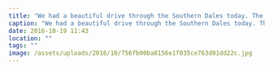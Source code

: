 ```yaml
---
title: "We had a beautiful drive through the Southern Dales today. The weather was a  little overcast but still had to take a couple of shots."
caption: "We had a beautiful drive through the Southern Dales today. The weather was a  little overcast but still had to take a couple of shots."
date: 2016-10-19 11:43
location: ""
tags: ""
image: /assets/uploads/2016/10/756fb00ba8156e1f035ce763d01dd22c.jpg
---
```

